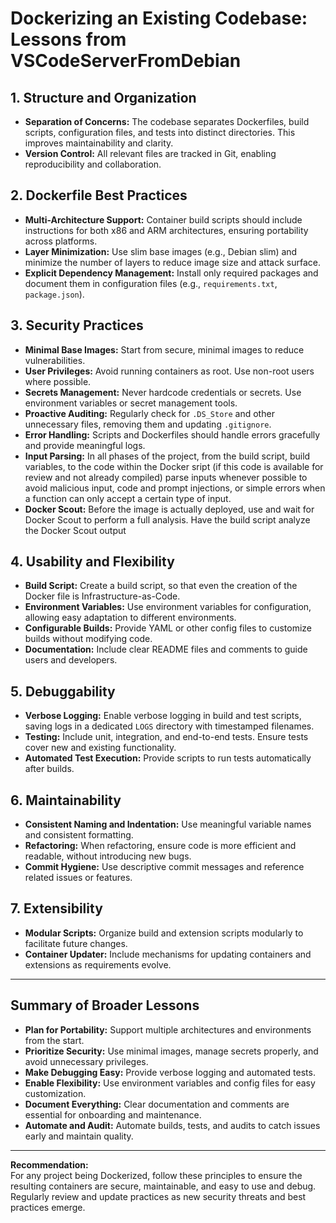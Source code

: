 <!--
Generated by Copilot (GPT-4.1)
Description: This report summarizes key lessons and best practices for Dockerizing an existing codebase, with a focus on security, maintainability, usability, and flexibility. The analysis is based on the VSCodeServerFromDebian repository, but the principles apply broadly to other software projects.
-->

# Dockerizing an Existing Codebase: Lessons from VSCodeServerFromDebian

## 1. **Structure and Organization**

- **Separation of Concerns:** The codebase separates Dockerfiles, build scripts, configuration files, and tests into distinct directories. This improves maintainability and clarity.
- **Version Control:** All relevant files are tracked in Git, enabling reproducibility and collaboration.

## 2. **Dockerfile Best Practices**

- **Multi-Architecture Support:** Container build scripts should include instructions for both x86 and ARM architectures, ensuring portability across platforms.
- **Layer Minimization:** Use slim base images (e.g., Debian slim) and minimize the number of layers to reduce image size and attack surface.
- **Explicit Dependency Management:** Install only required packages and document them in configuration files (e.g., `requirements.txt`, `package.json`).

## 3. **Security Practices**

- **Minimal Base Images:** Start from secure, minimal images to reduce vulnerabilities.
- **User Privileges:** Avoid running containers as root. Use non-root users where possible.
- **Secrets Management:** Never hardcode credentials or secrets. Use environment variables or secret management tools.
- **Proactive Auditing:** Regularly check for `.DS_Store` and other unnecessary files, removing them and updating `.gitignore`.
- **Error Handling:** Scripts and Dockerfiles should handle errors gracefully and provide meaningful logs.
- **Input Parsing:** In all phases of the project, from the build script, build variables, to the code within the Docker sript (if this code is available for review and not already compiled) parse inputs whenever possible to avoid malicious input, code and prompt injections, or simple errors when a function can only accept a certain type of input.
- **Docker Scout:** Before the image is actually deployed, use and wait for Docker Scout to perform a full analysis. Have the build script analyze the Docker Scout output

## 4. **Usability and Flexibility**

- **Build Script:** Create a build script, so that even the creation of the Docker file is Infrastructure-as-Code.
- **Environment Variables:** Use environment variables for configuration, allowing easy adaptation to different environments.
- **Configurable Builds:** Provide YAML or other config files to customize builds without modifying code.
- **Documentation:** Include clear README files and comments to guide users and developers.

## 5. **Debuggability**

- **Verbose Logging:** Enable verbose logging in build and test scripts, saving logs in a dedicated `LOGS` directory with timestamped filenames.
- **Testing:** Include unit, integration, and end-to-end tests. Ensure tests cover new and existing functionality.
- **Automated Test Execution:** Provide scripts to run tests automatically after builds.

## 6. **Maintainability**

- **Consistent Naming and Indentation:** Use meaningful variable names and consistent formatting.
- **Refactoring:** When refactoring, ensure code is more efficient and readable, without introducing new bugs.
- **Commit Hygiene:** Use descriptive commit messages and reference related issues or features.

## 7. **Extensibility**

- **Modular Scripts:** Organize build and extension scripts modularly to facilitate future changes.
- **Container Updater:** Include mechanisms for updating containers and extensions as requirements evolve.

---

## **Summary of Broader Lessons**

- **Plan for Portability:** Support multiple architectures and environments from the start.
- **Prioritize Security:** Use minimal images, manage secrets properly, and avoid unnecessary privileges.
- **Make Debugging Easy:** Provide verbose logging and automated tests.
- **Enable Flexibility:** Use environment variables and config files for easy customization.
- **Document Everything:** Clear documentation and comments are essential for onboarding and maintenance.
- **Automate and Audit:** Automate builds, tests, and audits to catch issues early and maintain quality.

---

**Recommendation:**  
For any project being Dockerized, follow these principles to ensure the resulting containers are secure, maintainable, and easy to use and debug. Regularly review and update practices as new security threats and best practices emerge.

